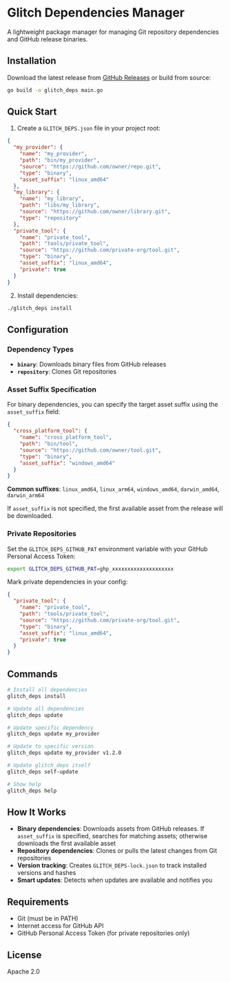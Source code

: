 # Glitch Dependencies Manager

A lightweight package manager for managing Git repository dependencies and GitHub release binaries.

## Installation

Download the latest release from [GitHub Releases](https://github.com/glitch-vpn/glitch-deps/releases) or build from source:

```bash
go build -o glitch_deps main.go
```

## Quick Start

1. Create a `GLITCH_DEPS.json` file in your project root:

```json
{
  "my_provider": {
    "name": "my_provider",
    "path": "bin/my_provider",
    "source": "https://github.com/owner/repo.git",
    "type": "binary",
    "asset_suffix": "linux_amd64"
  },
  "my_library": {
    "name": "my_library", 
    "path": "libs/my_library",
    "source": "https://github.com/owner/library.git",
    "type": "repository"
  },
  "private_tool": {
    "name": "private_tool",
    "path": "tools/private_tool", 
    "source": "https://github.com/private-org/tool.git",
    "type": "binary",
    "asset_suffix": "linux_amd64",
    "private": true
  }
}
```

2. Install dependencies:

```bash
./glitch_deps install
```

## Configuration

### Dependency Types

- **`binary`**: Downloads binary files from GitHub releases
- **`repository`**: Clones Git repositories

### Asset Suffix Specification

For binary dependencies, you can specify the target asset suffix using the `asset_suffix` field:

```json
{
  "cross_platform_tool": {
    "name": "cross_platform_tool",
    "path": "bin/tool",
    "source": "https://github.com/owner/tool.git",
    "type": "binary",
    "asset_suffix": "windows_amd64"
  }
}
```

**Common suffixes**: `linux_amd64`, `linux_arm64`, `windows_amd64`, `darwin_amd64`, `darwin_arm64`

If `asset_suffix` is not specified, the first available asset from the release will be downloaded.

### Private Repositories

Set the `GLITCH_DEPS_GITHUB_PAT` environment variable with your GitHub Personal Access Token:

```bash
export GLITCH_DEPS_GITHUB_PAT=ghp_xxxxxxxxxxxxxxxxxxxx
```

Mark private dependencies in your config:

```json
{
  "private_tool": {
    "name": "private_tool",
    "path": "tools/private_tool", 
    "source": "https://github.com/private-org/tool.git",
    "type": "binary",
    "asset_suffix": "linux_amd64",
    "private": true
  }
}
```

## Commands

```bash
# Install all dependencies
glitch_deps install

# Update all dependencies  
glitch_deps update

# Update specific dependency
glitch_deps update my_provider

# Update to specific version
glitch_deps update my_provider v1.2.0

# Update glitch_deps itself
glitch_deps self-update

# Show help
glitch_deps help
```

## How It Works

- **Binary dependencies**: Downloads assets from GitHub releases. If `asset_suffix` is specified, searches for matching assets; otherwise downloads the first available asset
- **Repository dependencies**: Clones or pulls the latest changes from Git repositories  
- **Version tracking**: Creates `GLITCH_DEPS-lock.json` to track installed versions and hashes
- **Smart updates**: Detects when updates are available and notifies you

## Requirements

- Git (must be in PATH)
- Internet access for GitHub API
- GitHub Personal Access Token (for private repositories only)

## License

Apache 2.0 